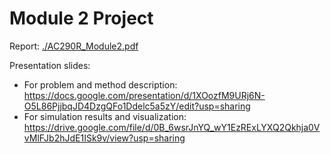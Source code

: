 # Module 2 Project

Report: [./AC290R_Module2.pdf](./AC290R_Module2.pdf)

Presentation slides:

- For problem and method description: https://docs.google.com/presentation/d/1XOozfM9URj6N-O5L86PjjbqJD4DzgQFo1Ddelc5a5zY/edit?usp=sharing
- For simulation results and visualization: https://drive.google.com/file/d/0B_6wsrJnYQ_wY1EzRExLYXQ2Qkhja0VvMlFJb2hJdE1ISk9v/view?usp=sharing
